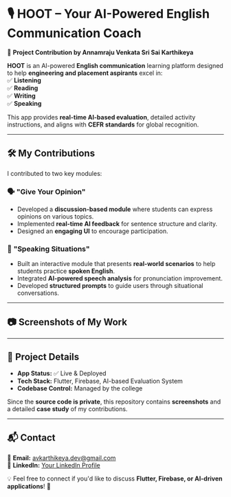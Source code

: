 # 🎙️ HOOT – Your AI-Powered English Communication Coach  

🚀 **Project Contribution by Annamraju Venkata Sri Sai Karthikeya**  

**HOOT** is an AI-powered **English communication** learning platform designed to help **engineering and placement aspirants** excel in:  
✅ **Listening**  
✅ **Reading**  
✅ **Writing**  
✅ **Speaking**  

This app provides **real-time AI-based evaluation**, detailed activity instructions, and aligns with **CEFR standards** for global recognition.  

---

## 🛠 My Contributions  

I contributed to two key modules:  

### 🗣️ **"Give Your Opinion"**  
- Developed a **discussion-based module** where students can express opinions on various topics.  
- Implemented **real-time AI feedback** for sentence structure and clarity.  
- Designed an **engaging UI** to encourage participation.  

### 💬 **"Speaking Situations"**  
- Built an interactive module that presents **real-world scenarios** to help students practice **spoken English**.  
- Integrated **AI-powered speech analysis** for pronunciation improvement.  
- Developed **structured prompts** to guide users through situational conversations.  

---

## 📷 Screenshots of My Work  


---

## 🔗 Project Details  
- **App Status:** ✅ Live & Deployed  
- **Tech Stack:** Flutter, Firebase, AI-based Evaluation System  
- **Codebase Control:** Managed by the college  

Since the **source code is private**, this repository contains **screenshots** and a detailed **case study** of my contributions.  

---

## 📬 Contact  
📧 **Email:** avkarthikeya.dev@gmail.com  
🔗 **LinkedIn:** [Your LinkedIn Profile](https://www.linkedin.com/in/karthikeya-annamraju/)  

💡 Feel free to connect if you'd like to discuss **Flutter, Firebase, or AI-driven applications**! 🚀  
